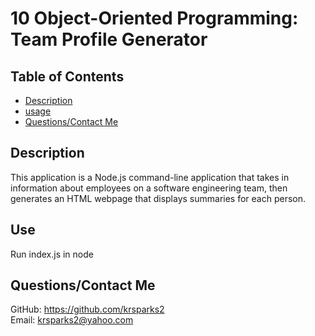 # 10 Object-Oriented Programming: Team Profile Generator

## Table of Contents
  - [Description](#description)
  - [usage](#use)
  - [Questions/Contact Me](#Questions)


## Description
This application is a Node.js command-line application that takes in information about employees on a software engineering team, then generates an HTML webpage that displays summaries for each person.

## Use
  Run index.js in node

## Questions/Contact Me 
GitHub: <https://github.com/krsparks2>   
Email: krsparks2@yahoo.com